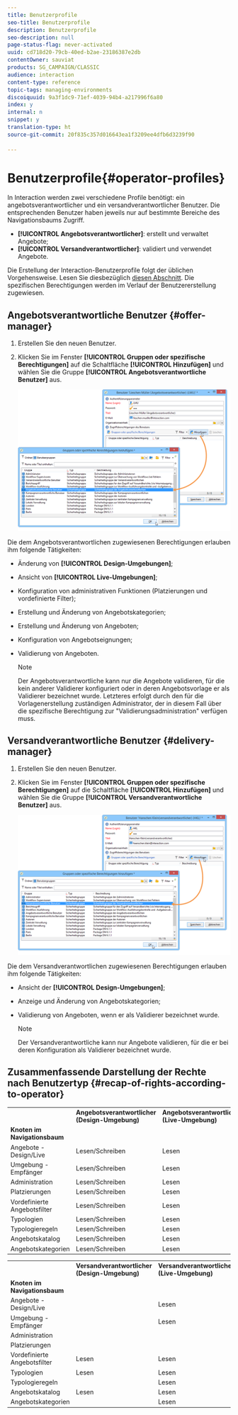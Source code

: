 ```yaml
---
title: Benutzerprofile
seo-title: Benutzerprofile
description: Benutzerprofile
seo-description: null
page-status-flag: never-activated
uuid: cd718d20-79cb-40ed-b2ae-23186387e2db
contentOwner: sauviat
products: SG_CAMPAIGN/CLASSIC
audience: interaction
content-type: reference
topic-tags: managing-environments
discoiquuid: 9a3f1dc9-71ef-4039-94b4-a217996f6a80
index: y
internal: n
snippet: y
translation-type: ht
source-git-commit: 20f835c357d016643ea1f3209ee4dfb6d3239f90

---
```



# Benutzerprofile{#operator-profiles}

In Interaction werden zwei verschiedene Profile benötigt: ein angebotsverantwortlicher und ein versandverantwortlicher Benutzer. Die entsprechenden Benutzer haben jeweils nur auf bestimmte Bereiche des Navigationsbaums Zugriff.

* **[!UICONTROL Angebotsverantwortlicher]**: erstellt und verwaltet Angebote;
* **[!UICONTROL Versandverantwortlicher]**: validiert und verwendet Angebote.

Die Erstellung der Interaction-Benutzerprofile folgt der üblichen Vorgehensweise. Lesen Sie diesbezüglich [diesen Abschnitt](../../platform/using/access-management.md#creating-an-operator). Die spezifischen Berechtigungen werden im Verlauf der Benutzererstellung zugewiesen.

## Angebotsverantwortliche Benutzer {#offer-manager}

1. Erstellen Sie den neuen Benutzer.
1. Klicken Sie im Fenster **[!UICONTROL Gruppen oder spezifische Berechtigungen]** auf die Schaltfläche **[!UICONTROL Hinzufügen]** und wählen Sie die Gruppe **[!UICONTROL Angebotsverantwortliche Benutzer]** aus.

   ![](assets/offer_operators_create_001.png)

Die dem Angebotsverantwortlichen zugewiesenen Berechtigungen erlauben ihm folgende Tätigkeiten:

* Änderung von **[!UICONTROL Design-Umgebungen]**;
* Ansicht von **[!UICONTROL Live-Umgebungen]**;
* Konfiguration von administrativen Funktionen (Platzierungen und vordefinierte Filter);
* Erstellung und Änderung von Angebotskategorien;
* Erstellung und Änderung von Angeboten;
* Konfiguration von Angebotseignungen;
* Validierung von Angeboten.

   >[!NOTE]
   >
   >Der Angebotsverantwortliche kann nur die Angebote validieren, für die kein anderer Validierer konfiguriert oder in deren Angebotsvorlage er als Validierer bezeichnet wurde. Letzteres erfolgt durch den für die Vorlagenerstellung zuständigen Administrator, der in diesem Fall über die spezifische Berechtigung zur &quot;Validierungsadministration&quot; verfügen muss.

## Versandverantwortliche Benutzer {#delivery-manager}

1. Erstellen Sie den neuen Benutzer.
1. Klicken Sie im Fenster **[!UICONTROL Gruppen oder spezifische Berechtigungen]** auf die Schaltfläche **[!UICONTROL Hinzufügen]** und wählen Sie die Gruppe **[!UICONTROL Versandverantwortliche Benutzer]** aus.

   ![](assets/offer_operators_create_002.png)

Die dem Versandverantwortlichen zugewiesenen Berechtigungen erlauben ihm folgende Tätigkeiten:

* Ansicht der **[!UICONTROL Design-Umgebungen]**;
* Anzeige und Änderung von Angebotskategorien;
* Validierung von Angeboten, wenn er als Validierer bezeichnet wurde.

   >[!NOTE]
   >
   >Der Versandverantwortliche kann nur Angebote validieren, für die er bei deren Konfiguration als Validierer bezeichnet wurde.

## Zusammenfassende Darstellung der Rechte nach Benutzertyp {#recap-of-rights-according-to-operator}

<table> 
 <tbody> 
  <tr> 
   <td> </td> 
   <td> <strong>Angebotsverantwortlicher (Design-Umgebung)</strong><br /> </td> 
   <td> <strong>Angebotsverantwortlicher (Live-Umgebung)</strong><br /> </td> 
  </tr> 
  <tr> 
   <td> <strong>Knoten im Navigationsbaum</strong><br /> </td> 
   <td> </td> 
   <td> </td> 
  </tr> 
  <tr> 
   <td> Angebote - Design/Live<br /> </td> 
   <td> Lesen/Schreiben<br /> </td> 
   <td> Lesen<br /> </td> 
  </tr> 
  <tr> 
   <td> Umgebung - Empfänger<br /> </td> 
   <td> Lesen/Schreiben<br /> </td> 
   <td> Lesen<br /> </td> 
  </tr> 
  <tr> 
   <td> Administration<br /> </td> 
   <td> Lesen/Schreiben<br /> </td> 
   <td> Lesen<br /> </td> 
  </tr> 
  <tr> 
   <td> Platzierungen<br /> </td> 
   <td> Lesen/Schreiben<br /> </td> 
   <td> Lesen<br /> </td> 
  </tr> 
  <tr> 
   <td> Vordefinierte Angebotsfilter<br /> </td> 
   <td> Lesen/Schreiben<br /> </td> 
   <td> Lesen<br /> </td> 
  </tr> 
  <tr> 
   <td> Typologien<br /> </td> 
   <td> Lesen/Schreiben<br /> </td> 
   <td> Lesen<br /> </td> 
  </tr> 
  <tr> 
   <td> Typologieregeln<br /> </td> 
   <td> Lesen/Schreiben<br /> </td> 
   <td> Lesen<br /> </td> 
  </tr> 
  <tr> 
   <td> Angebotskatalog<br /> </td> 
   <td> Lesen/Schreiben<br /> </td> 
   <td> Lesen<br /> </td> 
  </tr> 
  <tr> 
   <td> Angebotskategorien<br /> </td> 
   <td> Lesen/Schreiben<br /> </td> 
   <td> Lesen<br /> </td> 
  </tr> 
 </tbody> 
</table>

<table> 
 <tbody> 
  <tr> 
   <td> </td> 
   <td> <strong>Versandverantwortlicher (Design-Umgebung)</strong><br /> </td> 
   <td> <strong>Versandverantwortlicher (Live-Umgebung)</strong><br /> </td> 
  </tr> 
  <tr> 
   <td> <strong>Knoten im Navigationsbaum</strong><br /> </td> 
   <td> </td> 
   <td> </td> 
  </tr> 
  <tr> 
   <td> Angebote - Design/Live<br /> </td> 
   <td> </td> 
   <td> Lesen<br /> </td> 
  </tr> 
  <tr> 
   <td> Umgebung - Empfänger<br /> </td> 
   <td> </td> 
   <td> Lesen<br /> </td> 
  </tr> 
  <tr> 
   <td> Administration<br /> </td> 
   <td> </td> 
   <td> </td> 
  </tr> 
  <tr> 
   <td> Platzierungen<br /> </td> 
   <td> </td> 
   <td> </td> 
  </tr> 
  <tr> 
   <td> Vordefinierte Angebotsfilter<br /> </td> 
   <td> Lesen<br /> </td> 
   <td> Lesen<br /> </td> 
  </tr> 
  <tr> 
   <td> Typologien<br /> </td> 
   <td> Lesen<br /> </td> 
   <td> Lesen<br /> </td> 
  </tr> 
  <tr> 
   <td> Typologieregeln<br /> </td> 
   <td> </td> 
   <td> Lesen<br /> </td> 
  </tr> 
  <tr> 
   <td> Angebotskatalog<br /> </td> 
   <td> Lesen<br /> </td> 
   <td> Lesen<br /> </td> 
  </tr> 
  <tr> 
   <td> Angebotskategorien<br /> </td> 
   <td> </td> 
   <td> Lesen<br /> </td> 
  </tr> 
 </tbody> 
</table>

